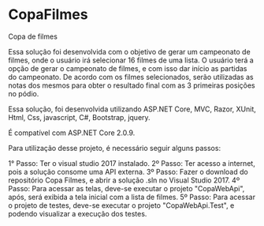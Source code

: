# CopaFilmes
Copa de filmes

Essa solução foi desenvolvida com o objetivo de gerar um campeonato de filmes, onde o usuário irá selecionar 16 filmes de uma lista. O usuário terá a opção de gerar o campeonato de filmes, e com isso dar início as partidas do campeonato.  De acordo com os filmes selecionados, serão utilizadas as notas dos mesmos para obter o resultado final com as 3 primeiras posições no pódio.

Essa solução, foi desenvolvida utilizando ASP.NET Core, MVC, Razor, XUnit, Html, Css, javascript, C#, Bootstrap, jquery.

É compatível com ASP.NET Core 2.0.9.

Para utilização desse projeto, é necessário seguir alguns passos:

1° Passo: Ter o visual studio 2017 instalado. 
2º Passo: Ter acesso a internet, pois a solução consome uma API externa.
3º Passo: Fazer o download do repositório Copa Filmes, e abrir a solução .sln no Visual Studio 2017.
4º Passo: Para acessar as telas, deve-se executar o projeto "CopaWebApi", após, será exibida a tela inicial com a lista de filmes.
5º Passo: Para acessar o projeto de testes, deve-se executar o projeto "CopaWebApi.Test", e podendo visualizar a execução dos testes.

